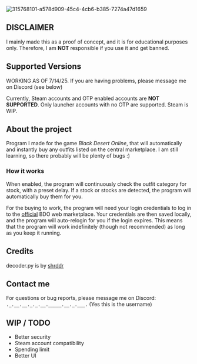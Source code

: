 ![315768101-a578d909-45c4-4cb6-b385-7274a47d1659](https://github.com/Moo-ware/BDO-OutfitBot/assets/56319809/23157a97-7b80-4274-80c0-68b406f92ec2)

## DISCLAIMER
I mainly made this as a proof of concept, and it is for educational purposes only. Therefore, I am **NOT** responsible if you use it and get banned.

## **Supported Versions**
WORKING AS OF 7/14/25. If you are having problems, please message me on Discord (see below)

Currently, Steam accounts and OTP enabled accounts are **NOT SUPPORTED**. Only launcher accounts with no OTP are supported. Steam is WIP.

## About the project
Program I made for the game *Black Desert Online*, that will automatically and instantly buy any outfits listed on the central marketplace. I am still learning, so there probably will be plenty of bugs :)


### How it works
When enabled, the program will continuously check the outfit category for stock, with a preset delay. If a stock or stocks are detected, the program will automatically buy them for you.


For the buying to work, the program will need your login credentials to log in to the [official](https://na-trade.naeu.playblackdesert.com/Intro/) BDO web marketplace. Your credentials are then saved locally, and the program will auto-relogin for you if the login expires. This means that the program will work indefinitely (though not recommended) as long as you keep it running.

## Credits
decoder.py is by [shrddr](https://github.com/shrddr/huffman_heap)

## Contact me
For questions or bug reports, please message me on Discord: `._.__.__._._.__._____.__._.___.` (Yes this is the username)

## WIP / TODO ##
- Better security
- Steam account compatibility
- Spending limit
- Better UI



